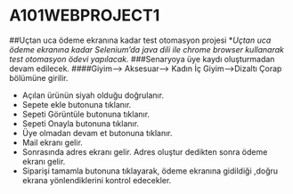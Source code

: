 # A101WEBPROJECT1
##Uçtan uca ödeme ekranına kadar test otomasyon projesi
**Uçtan uca ödeme ekranına kadar Selenium’da java dili ile chrome browser kullanarak test otomasyon ödevi yapılacak.*
###Senaryoya üye kaydı oluşturmadan devam edilecek.
 ####Giyim--> Aksesuar--> Kadın İç Giyim-->Dizaltı Çorap bölümüne girilir.
- Açılan ürünün siyah olduğu doğrulanır.
- Sepete ekle butonuna tıklanır.
- Sepeti Görüntüle butonuna tıklanır.
- Sepeti Onayla butonuna tıklanır.
- Üye olmadan devam et butonuna tıklanır.
- Mail ekranı gelir.
- Sonrasında adres ekranı gelir. Adres oluştur dedikten sonra ödeme ekranı gelir.
- Siparişi tamamla butonuna tıklayarak, ödeme ekranına gidildiği ,doğru ekrana yönlendiklerini kontrol edecekler.
